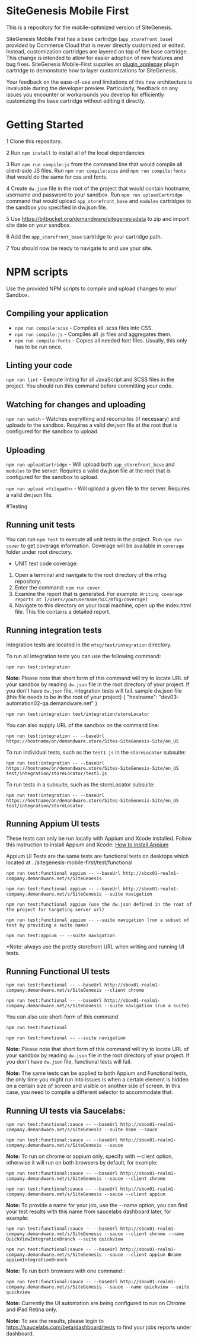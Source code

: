 # SiteGenesis Mobile First

This is a repository for the mobile-optimized version of SiteGenesis.

SiteGenesis Mobile First has a base cartridge (`app_storefront_base`) provided by Commerce Cloud that is never directly customized or edited. Instead, customization cartridges are layered on top of the base cartridge. This change is intended to allow for easier adoption of new features and bug fixes.
SiteGenesis Mobile-First supplies an [plugin_applepay](https://bitbucket.org/demandware/plugin-applepay) plugin cartridge to demonstrate how to layer customizations for SiteGenesis.

Your feedback on the ease-of-use and limitations of this new architecture is invaluable during the developer preview. Particularly, feedback on any issues you encounter or workarounds you develop for efficiently customizing the base cartridge without editing it directly.

# Getting Started

1 Clone this repository.

2 Run `npm install` to install all of the local dependancies

3 Run `npm run compile:js` from the command line that would compile all client-side JS files. Run `npm run compile:scss` and `npm run compile:fonts` that would do the same for css and fonts.

4 Create `dw.json` file in the root of the project that would contain hostname, username and password to your sandbox. Run `npm run uploadCartridge` command that would upload `app_storefront_base` and `modules` cartridges to the sandbox you specified in dw.json file.

5 Use https://bitbucket.org/demandware/sitegenesisdata to zip and import site date on your sandbox.

6 Add the `app_storefront_base` cartridge to your cartridge path.

7 You should now be ready to navigate to and use your site.


# NPM scripts
Use the provided NPM scripts to compile and upload changes to your Sandbox.

## Compiling your application

* `npm run compile:scss` - Compiles all .scss files into CSS.
* `npm run compile:js` - Compiles all .js files and aggregates them.
* `npm run compile:fonts` - Copies all needed font files. Usually, this only has to be run once.

## Linting your code

`npm run lint` - Execute linting for all JavaScript and SCSS files in the project. You should run this command before committing your code.

## Watching for changes and uploading

`npm run watch` - Watches everything and recompiles (if necessary) and uploads to the sandbox. Requires a valid dw.json file at the root that is configured for the sandbox to upload.

## Uploading

`npm run uploadCartridge` - Will upload both `app_storefront_base` and `modules` to the server. Requires a valid dw.json file at the root that is configured for the sandbox to upload.

`npm run upload <filepath>` - Will upload a given file to the server. Requires a valid dw.json file.

#Testing
## Running unit tests

You can run `npm test` to execute all unit tests in the project. Run `npm run cover` to get coverage information. Coverage will be available in `coverage` folder under root directory.

* UNIT test code coverage:
1. Open a terminal and navigate to the root directory of the mfsg repository.
2. Enter the command: `npm run cover`.
3. Examine the report that is generated. For example: `Writing coverage reports at [/Users/yourusername/SCC/mfsg/coverage]`
3. Navigate to this directory on your local machine, open up the index.html file. This file contains a detailed report.

## Running integration tests
Integration tests are located in the `mfsg/test/integration` directory.

To run all integration tests you can use the following command:

```
npm run test:integration
```

**Note:** Please note that short form of this command will try to locate URL of your sandbox by reading `dw.json` file in the root directory of your project. If you don't have `dw.json` file, integration tests will fail.
sample dw.json file (this file needs to be in the root of your project)
{
    "hostname": "dev03-automation02-qa.demandware.net"
}

```
npm run test:integration test/integration/storeLocator
```

You can also supply URL of the sandbox on the command line:

```
npm run test:integration -- --baseUrl https://hostname/on/demandware.store/Sites-SiteGenesis-Site/en_US
```

To run individual tests, such as the `test1.js` in the `storeLocator` subsuite:

```
npm run test:integration -- --baseUrl https://hostname/on/demandware.store/Sites-SiteGenesis-Site/en_US test/integration/storeLocator/test1.js
```

To run tests in a subsuite, such as the storeLocator subsuite:

```
npm run test:integration -- --baseUrl https://hostname/on/demandware.store/Sites-SiteGenesis-Site/en_US test/integration/storeLocator
```

## Running Appium UI tests
These tests can only be run locally with Appium and Xcode installed.
Follow this instruction to install Appium and Xcode:
[How to install Appium](https://intranet.demandware.com/confluence/display/ENG/Configure+Appium+1.6.3+on+Sierra+MacOS)

Appium UI Tests are the same tests are functional tests on desktops which located at ../sitegenesis-mobile-first/test/functional

```
npm run test:functional appium -- --baseUrl http://sbox01-realm1-company.demandware.net/s/SiteGenesis
```

```
npm run test:functional appium -- --baseUrl http://sbox01-realm1-company.demandware.net/s/SiteGenesis --suite navigation

```

```
npm run test:functional appium (use the dw.json defined in the root of the project for targeting server url)
```

```
npm run test:functional appium -- --suite navigation (run a subset of test by providing a suite name)

```

```
npm run test:appium -- --suite navigation
```

*Note: always use the pretty storefront URL when writing and running UI tests.


## Running Functional UI tests

```
npm run test:functional -- --baseUrl http://sbox01-realm1-company.demandware.net/s/SiteGenesis --client chrome
```

```
npm run test:functional -- --baseUrl http://sbox01-realm1-company.demandware.net/s/SiteGenesis --suite navigation (run a suite)
```

You can also use short-form of this command

```
npm run test:functional
```

```
npm run test:functional -- --suite navigation
```

**Note:** Please note that short form of this command will try to locate URL of your sandbox by reading `dw.json` file in the root directory of your project. If you don't have `dw.json` file, functional tests will fail.

**Note:** The same tests can be applied to both Appium and Functional tests, the only time you might run into issues is when a certain element is hidden on a certain size of screen and visible on another size of screen. In this case, you need to compile a different selector to accommodate that.

## Running UI tests via Saucelabs:

```
npm run test:functional:sauce -- --baseUrl http://sbox01-realm1-company.demandware.net/s/SiteGenesis --suite home --sauce
```

```
npm run test:functional:sauce -- --baseUrl http://sbox01-realm1-company.demandware.net/s/SiteGenesis --sauce
```
**Note:** To run on chrome or appium only, specify with --client option, otherwise it will run on both browsers by default, for example:

```
npm run test:functional:sauce -- --baseUrl http://sbox01-realm1-company.demandware.net/s/SiteGenesis --sauce --client chrome
```

```
npm run test:functional:sauce -- --baseUrl http://sbox01-realm1-company.demandware.net/s/SiteGenesis --sauce --client appium
```

**Note:** To provide a name for your job, use the --name option, you can find your test results with this name from saucelabs dashboard later, for example:

```
npm run test:functional:sauce -- --baseUrl http://sbox01-realm1-company.demandware.net/s/SiteGenesis --sauce --client chrome --name QuickViewIntegrationBranch --suite quickview
```

```
npm run test:functional:sauce -- --baseUrl http://sbox01-realm1-company.demandware.net/s/SiteGenesis --sauce --client appium �name appiumIntegrationBranch
```

**Note:** To run both browsers with one command :

```
npm run test:functional:sauce -- --baseUrl http://sbox01-realm1-company.demandware.net/s/SiteGenesis --sauce --name quickview --suite quickview
```
**Note:** Currently the UI automation are being configured to run on Chrome and iPad Retina only.

**Note:** To see the results, please login to https://saucelabs.com/beta/dashboard/tests to find your jobs reports under dashboard.



